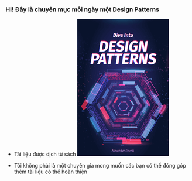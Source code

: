 ﻿### Hi! Đây là chuyên mục mỗi ngày một Design Patterns 

- Tài liệu được dịch từ sách
![Imgbook](img/imgbook.png)

- Tôi không phải là một chuyên gia mong muốn các bạn có thể đóng góp thêm tài liệu có thể hoàn thiện
